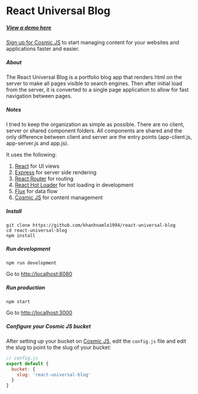# React Universal Blog
##### [View a demo here](http://react-universal-blog.cosmicapp.co/)
[Sign up for Cosmic JS](https://cosmicjs.com/) to start managing content for your websites and applications faster and easier.

##### About
The React Universal Blog is a portfolio blog app that renders html on the server to make all pages visible to search engines. Then after initial load from the server, it is converted to a single page application to allow for fast navigation between pages.  

##### Notes
I tried to keep the organization as simple as possible.  There are no client, server or shared component folders.  All components are shared and the only difference between client and server are the entry points (app-client.js, app-server.js and app.js). 

It uses the following:
<br>
1. [React](http://facebook.github.io/react/) for UI views<br>
2. [Express](http://expressjs.com/) for server side rendering<br>
3. [React Router](https://github.com/rackt/react-router) for routing<br>
4. [React Hot Loader](https://github.com/gaearon/react-hot-loader) for hot loading in development<br>
5. [Flux](https://facebook.github.io/flux/) for data flow<br>
6. [Cosmic JS](https://cosmicjs.com) for content management
##### Install
```
git clone https://github.com/khanhnamle1994/react-universal-blog
cd react-universal-blog
npm install
```
##### Run development
```
npm run development
```
Go to [http://localhost:8080](http://localhost:8080)
##### Run production
```
npm start
```
Go to [http://localhost:3000](http://localhost:3000)
##### Configure your Cosmic JS bucket
After setting up your bucket on [Cosmic JS](https://cosmicjs.com), edit the ```config.js``` file and edit the slug to point to the slug of your bucket:
```javascript
// config.js
export default {
  bucket: {
    slug: 'react-universal-blog'
  }
}
```
